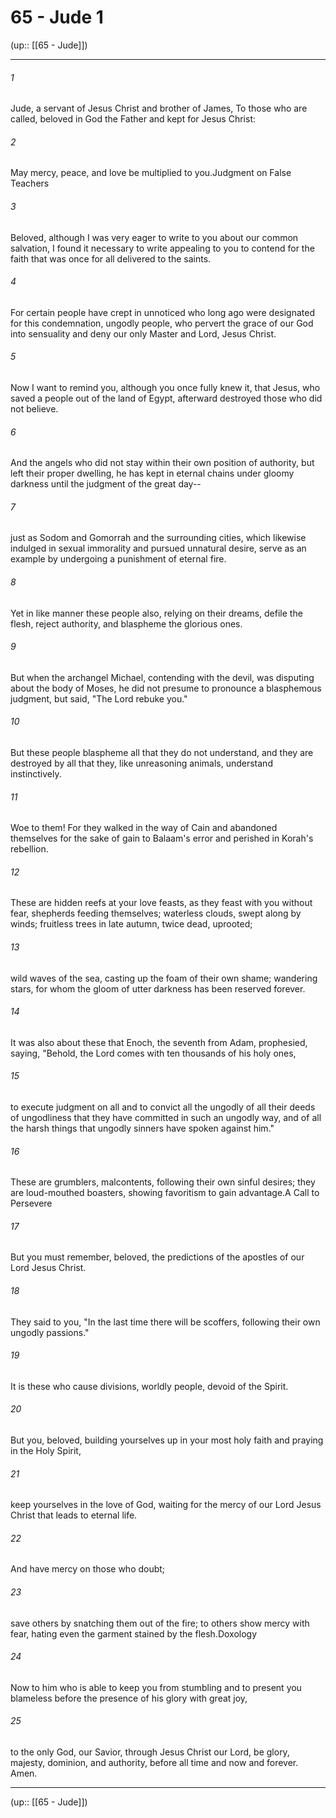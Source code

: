 # 65 - Jude 1

(up:: [[65 - Jude]])

***


###### 1 
Jude, a servant of Jesus Christ and brother of James, To those who are called, beloved in God the Father and kept for Jesus Christ: 

###### 2 
May mercy, peace, and love be multiplied to you.Judgment on False Teachers 

###### 3 
Beloved, although I was very eager to write to you about our common salvation, I found it necessary to write appealing to you to contend for the faith that was once for all delivered to the saints. 

###### 4 
For certain people have crept in unnoticed who long ago were designated for this condemnation, ungodly people, who pervert the grace of our God into sensuality and deny our only Master and Lord, Jesus Christ. 

###### 5 
Now I want to remind you, although you once fully knew it, that Jesus, who saved a people out of the land of Egypt, afterward destroyed those who did not believe. 

###### 6 
And the angels who did not stay within their own position of authority, but left their proper dwelling, he has kept in eternal chains under gloomy darkness until the judgment of the great day-- 

###### 7 
just as Sodom and Gomorrah and the surrounding cities, which likewise indulged in sexual immorality and pursued unnatural desire, serve as an example by undergoing a punishment of eternal fire. 

###### 8 
Yet in like manner these people also, relying on their dreams, defile the flesh, reject authority, and blaspheme the glorious ones. 

###### 9 
But when the archangel Michael, contending with the devil, was disputing about the body of Moses, he did not presume to pronounce a blasphemous judgment, but said, "The Lord rebuke you." 

###### 10 
But these people blaspheme all that they do not understand, and they are destroyed by all that they, like unreasoning animals, understand instinctively. 

###### 11 
Woe to them! For they walked in the way of Cain and abandoned themselves for the sake of gain to Balaam's error and perished in Korah's rebellion. 

###### 12 
These are hidden reefs at your love feasts, as they feast with you without fear, shepherds feeding themselves; waterless clouds, swept along by winds; fruitless trees in late autumn, twice dead, uprooted; 

###### 13 
wild waves of the sea, casting up the foam of their own shame; wandering stars, for whom the gloom of utter darkness has been reserved forever. 

###### 14 
It was also about these that Enoch, the seventh from Adam, prophesied, saying, "Behold, the Lord comes with ten thousands of his holy ones, 

###### 15 
to execute judgment on all and to convict all the ungodly of all their deeds of ungodliness that they have committed in such an ungodly way, and of all the harsh things that ungodly sinners have spoken against him." 

###### 16 
These are grumblers, malcontents, following their own sinful desires; they are loud-mouthed boasters, showing favoritism to gain advantage.A Call to Persevere 

###### 17 
But you must remember, beloved, the predictions of the apostles of our Lord Jesus Christ. 

###### 18 
They said to you, "In the last time there will be scoffers, following their own ungodly passions." 

###### 19 
It is these who cause divisions, worldly people, devoid of the Spirit. 

###### 20 
But you, beloved, building yourselves up in your most holy faith and praying in the Holy Spirit, 

###### 21 
keep yourselves in the love of God, waiting for the mercy of our Lord Jesus Christ that leads to eternal life. 

###### 22 
And have mercy on those who doubt; 

###### 23 
save others by snatching them out of the fire; to others show mercy with fear, hating even the garment stained by the flesh.Doxology 

###### 24 
Now to him who is able to keep you from stumbling and to present you blameless before the presence of his glory with great joy, 

###### 25 
to the only God, our Savior, through Jesus Christ our Lord, be glory, majesty, dominion, and authority, before all time and now and forever. Amen.

***

(up:: [[65 - Jude]])

